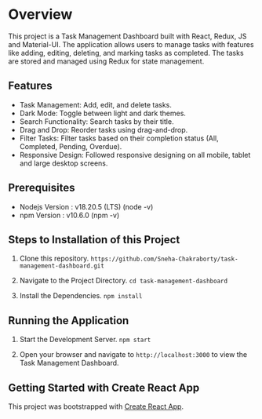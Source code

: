 # Overview

This project is a Task Management Dashboard built with React, Redux, JS and Material-UI. The application allows users to manage tasks with features like adding, editing, deleting, and marking tasks as completed. The tasks are stored and managed using Redux for state management.

## Features

- Task Management: Add, edit, and delete tasks.
- Dark Mode: Toggle between light and dark themes.
- Search Functionality: Search tasks by their title.
- Drag and Drop: Reorder tasks using drag-and-drop.
- Filter Tasks: Filter tasks based on their completion status (All, Completed, Pending, Overdue).
- Responsive Design: Followed responsive designing on all mobile, tablet and large desktop screens.


## Prerequisites

- Nodejs Version : v18.20.5 (LTS) (node -v)
- npm Version : v10.6.0 (npm -v)


## Steps to Installation of this Project

1. Clone this repository.
`https://github.com/Sneha-Chakraborty/task-management-dashboard.git`

2. Navigate to the Project Directory.
`cd task-management-dashboard`

3. Install the Dependencies.
`npm install`


## Running the Application

1. Start the Development Server.
`npm start`

2. Open your browser and navigate to
`http://localhost:3000`
to view the Task Management Dashboard.


## Getting Started with Create React App

This project was bootstrapped with [Create React App](https://github.com/facebook/create-react-app).



